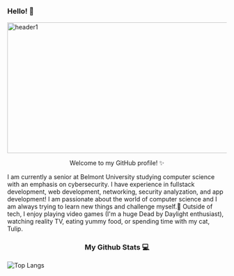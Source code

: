 <h3>Hello! 👋</h3>

<img width="1000" height="300" alt="header1" src="https://github.com/user-attachments/assets/213c78eb-f9e6-4317-92ef-9582a2bd6247" />


<p align="center">Welcome to my GitHub profile! ✨ 
  
I am currently a senior at Belmont University studying computer science with an emphasis on cybersecurity. I have experience in fullstack development, web development, networking, security analyzation, and app development! I am passionate about the world of computer science and I am always trying to learn new things and challenge myself.🩷 Outside of tech, I enjoy playing video games (I'm a huge Dead by Daylight enthusiast), watching reality TV, eating yummy food, or spending time with my cat, Tulip. </p>

<h3 align="center">My Github Stats 💻</h3>

![Top Langs](https://github-readme-stats.vercel.app/api/top-langs/?username=sloaneeliza&layout=compact&hide=jupyter%20notebook&theme=tokyonight)

